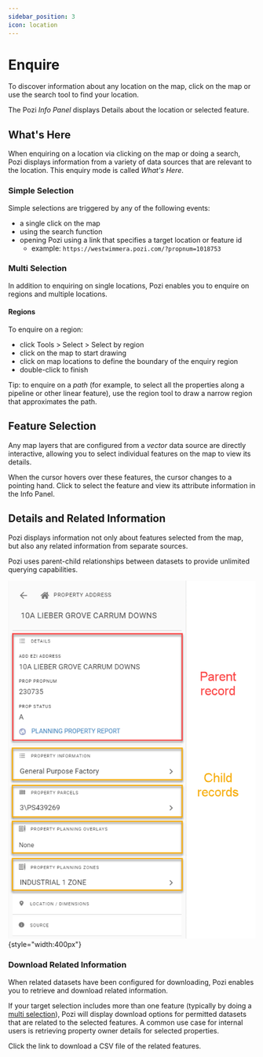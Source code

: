 ```yaml
---
sidebar_position: 3
icon: location
---
```


# Enquire

To discover information about any location on the map, click on the map or use the search tool to find your location.

The Pozi *Info Panel* displays Details about the location or selected feature.

## What's Here

When enquiring on a location via clicking on the map or doing a search, Pozi displays information from a variety of data sources that are relevant to the location. This enquiry mode is called *What's Here*.

### Simple Selection

Simple selections are triggered by any of the following events:

* a single click on the map
* using the search function
* opening Pozi using a link that specifies a target location or feature id
  * example: `https://westwimmera.pozi.com/?propnum=1018753`

### Multi Selection

In addition to enquiring on single locations, Pozi enables you to enquire on regions and multiple locations.

#### Regions

To enquire on a region:

* click Tools > Select > Select by region
* click on the map to start drawing
* click on map locations to define the boundary of the enquiry region
* double-click to finish

Tip: to enquire on a *path* (for example, to select all the properties along a pipeline or other linear feature), use the region tool to draw a narrow region that approximates the path.


## Feature Selection

Any map layers that are configured from a *vector* data source are directly interactive, allowing you to select individual features on the map to view its details.

When the cursor hovers over these features, the cursor changes to a pointing hand. Click to select the feature and view its attribute information in the Info Panel.

## Details and Related Information

Pozi displays information not only about features selected from the map, but also any related information from separate sources.

Pozi uses parent-child relationships between datasets to provide unlimited querying capabilities.

![](./img/info-panel-parent-and-child-records.png){style="width:400px"}

### Download Related Information

When related datasets have been configured for downloading, Pozi enables you to retrieve and download related information.

If your target selection includes more than one feature (typically by doing a [multi selection](#multi-selection)), Pozi will display download options for permitted datasets that are related to the selected features. A common use case for internal users is retrieving property owner details for selected properties.

Click the link to download a CSV file of the related features.
